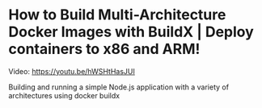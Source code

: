 # How to Build Multi-Architecture Docker Images with BuildX | Deploy containers to x86 and ARM!

Video: https://youtu.be/hWSHtHasJUI

Building and running a simple Node.js application with a variety of architectures using docker buildx